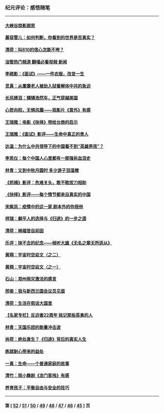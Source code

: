 ### 纪元评论：感悟随笔
---
#### [大峡谷掠影遐思](../../pages/nsc1035/n13354743.md?11080330) 
#### [慕容雪儿：如何判断，你看到的世界是否真实？](../../pages/nsc1035/n13332569.md?11080330) 
#### [清荷：叫610的信心怎能不垮？](../../pages/nsc1035/n13304848.md?11080330) 
#### [油管热门频道 翻墙必看视频 新闻](ok?11080330)
#### [李疏影：《面试》——一件衣服，改变一生](../../pages/nsc1035/n13292494.md?11080330) 
#### [觅真：从耄耋老人被劫入狱看解体中共的急迫](../../pages/nsc1035/n13284545.md?11080330) 
#### [长风拂泪：辚辚浩然车，正气穿越美国](../../pages/nsc1035/n13284280.md?11080330) 
#### [心若向阳，无惧风霜——观影片《意外》有感](../../pages/nsc1035/n13275318.md?11080330) 
#### [王瑞雅：电影《抉择》带给台商的启示](../../pages/nsc1035/n13274064.md?11080330) 
#### [王瑞雅：《面试》影评——生命中真正的贵人](../../pages/nsc1035/n13260528.md?11080330) 
#### [达温：为什么中共领导下的中国看不到“英雄男孩”？](../../pages/nsc1035/n13257099.md?11080330) 
#### [李思仪：每个中国人心里都有一部强拆血泪史](../../pages/nsc1035/n13249632.md?11080330) 
#### [林青：又到中秋月圆时 多少游子泪湿襟](../../pages/nsc1035/n13245916.md?11080330) 
#### [《抓捕》影评：危难关头，敢不敢拔刀相助](../../pages/nsc1035/n13244251.md?11080330) 
#### [《抉择》影评——每个情节都来自真实的中国](../../pages/nsc1035/n13242564.md?11080330) 
#### [宋紫凤：疫情中的这一家 剧本外的你我他](../../pages/nsc1035/n13242358.md?11080330) 
#### [祥瑞：躺平人的选择与《归途》的一步之遥](../../pages/nsc1035/n13213201.md?11080330) 
#### [清荷：祸福皆自前因](../../pages/nsc1035/n13213177.md?11080330) 
#### [乐评：抹不去的纪念——倾听大雄《无名之辈无所适从》](../../pages/nsc1035/n13163359.md?11080330) 
#### [黄翔：宇宙时空岩文（之二）](../../pages/nsc1035/n13141116.md?11080330) 
#### [黄翔：宇宙时空岩文（之一）](../../pages/nsc1035/n13140355.md?11080330) 
#### [石山：郑州雨灾激活的感言](../../pages/nsc1035/n13135372.md?11080330) 
#### [邢鉴：我与新西兰国会议员见面](../../pages/nsc1035/n13111626.md?11080330) 
#### [清荷：生活在假话大国里](../../pages/nsc1035/n13103916.md?11080330) 
#### [【名家专栏】反迫害22周年 铭记那些英勇的人](../../pages/nsc1035/n13102771.md?11080330) 
#### [林青：天国乐团的能量冲击波](../../pages/nsc1035/n13099634.md?11080330) 
#### [尚荷：绝处逢生？《归途》背后的真实人生](../../pages/nsc1035/n13099470.md?11080330) 
#### [练就耐心带来的益处](../../pages/nsc1035/n13081876.md?11080330) 
#### [一真：生命——个普通家庭的故事](../../pages/nsc1035/n13075782.md?11080330) 
#### [清竹：观小舞剧《龙门客栈》有感](../../pages/nsc1035/n13069850.md?11080330) 
#### [养育孩子：平衡自由与安全的技巧](../../pages/nsc1035/n13054510.md?11080330) 

---
#### 第 [ [52](./52.md?11080330) / [51](./51.md?11080330) / [50](./50.md?11080330) / [49](./49.md?11080330) / [48](./48.md?11080330) / [47](./47.md?11080330) / [46](./46.md?11080330) / [45](./45.md?11080330) ] 页
